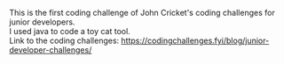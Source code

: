 This is the first coding challenge of John Cricket's coding challenges for junior developers. <br>
I used java to code a toy cat tool. <br>
Link to the coding challenges: https://codingchallenges.fyi/blog/junior-developer-challenges/ <br>
